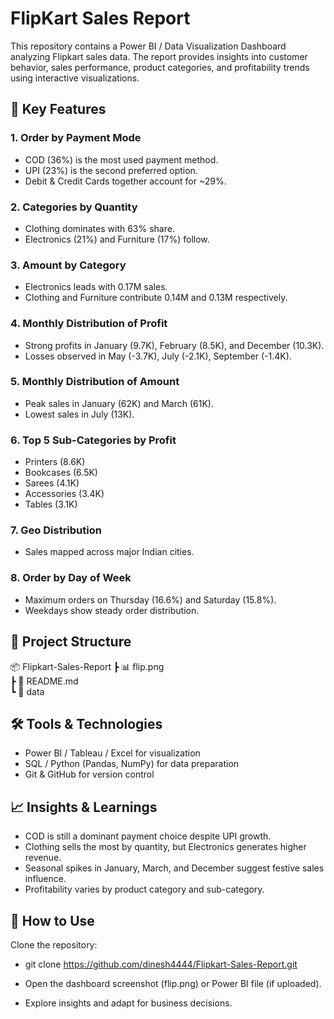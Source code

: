 
# FlipKart Sales Report 

This repository contains a Power BI / Data Visualization Dashboard analyzing Flipkart sales data. The report provides insights into customer behavior, sales performance, product categories, and profitability trends using interactive visualizations.

## 🚀 Key Features

### 1. Order by Payment Mode
* COD (36%) is the most used payment method.
* UPI (23%) is the second preferred option.
* Debit & Credit Cards together account for ~29%.

### 2. Categories by Quantity
* Clothing dominates with 63% share.
* Electronics (21%) and Furniture (17%) follow.

### 3. Amount by Category
* Electronics leads with 0.17M sales.
* Clothing and Furniture contribute 0.14M and 0.13M respectively.

### 4. Monthly Distribution of Profit
* Strong profits in January (9.7K), February (8.5K), and December (10.3K).
* Losses observed in May (-3.7K), July (-2.1K), September (-1.4K).

### 5. Monthly Distribution of Amount
* Peak sales in January (62K) and March (61K).
* Lowest sales in July (13K).

### 6. Top 5 Sub-Categories by Profit
* Printers (8.6K)
* Bookcases (6.5K)
* Sarees (4.1K)
* Accessories (3.4K)
* Tables (3.1K)

### 7. Geo Distribution
* Sales mapped across major Indian cities.

### 8. Order by Day of Week
* Maximum orders on Thursday (16.6%) and Saturday (15.8%).
* Weekdays show steady order distribution.

## 📂 Project Structure
📦 Flipkart-Sales-Report
 ┣ 📊 flip.png              
 ┣ 📜 README.md              
 ┗ 📂 data                   

## 🛠️ Tools & Technologies
* Power BI / Tableau / Excel for visualization
* SQL / Python (Pandas, NumPy) for data preparation
* Git & GitHub for version control

## 📈 Insights & Learnings

* COD is still a dominant payment choice despite UPI growth.
* Clothing sells the most by quantity, but Electronics generates higher revenue.
* Seasonal spikes in January, March, and December suggest festive sales influence.
* Profitability varies by product category and sub-category.

## 📌 How to Use

Clone the repository:

- git clone https://github.com/dinesh4444/Flipkart-Sales-Report.git


- Open the dashboard screenshot (flip.png) or Power BI file (if uploaded).

- Explore insights and adapt for business decisions.



